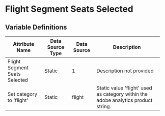# Flight Segment Seats Selected

### 

## Variable Definitions

| Attribute Name|Data Source Type|Data Source|Description|
| --- | --- | --- | --- |
|Flight Segment Seats Selected|Static|1|Description not provided|
|Set category to 'flight'|Static|flight|Static value 'flight' used as category within the adobe analytics product string.|



